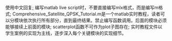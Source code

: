 使用中文回复;
编写matlab live script时，不要直接编写mlx格式，而是编写m格式;
Comprehensive_Satellite_QPSK_Tutorial.m是一个matlab实时教程，读者可以分模块依次执行所有部分，直到最终结果。禁止编写函数调用。后面的模块必须能够接续上前面的模块;
scatterplot函数不可作为plot子图存在;
实时教程文件以学生案例的实现为主线，逐步深入每个关键模块的实现细节。